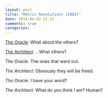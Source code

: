 ```yaml
---
layout: post
title: "Matrix Revolutions (2003)"
date: 2014-04-02 21:21
comments: true
categories: 
---
```

[The Oracle][oracle]: What about the others?

[The Architect][architect]: ...What others?

*The Oracle*: The ones that want out.

*The Architect*: Obviously they will be freed.

*The Oracle*: I have your word?

*The Architect*: What do you think I am? Human?

[oracle]: https://en.wikipedia.org/wiki/Oracle_%28The_Matrix%29
[architect]: https://en.wikipedia.org/wiki/Architect_%28The_Matrix%29
